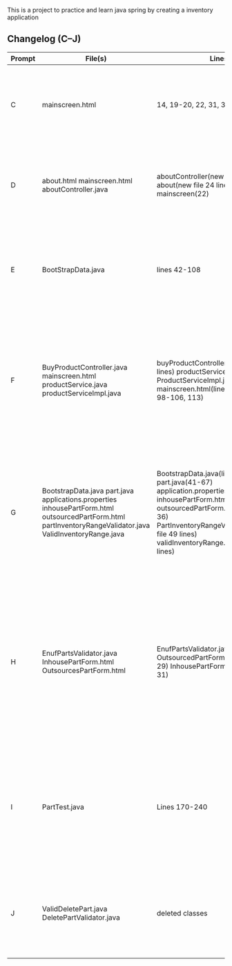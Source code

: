 This is a project to practice and learn java spring by creating a inventory application
## Changelog (C–J)

| Prompt | File(s)                                                                                                                                                        | Lines                                                                                                                                                                                                                                                        | Changes                                                                                                                                                                                                                                            |
|--------|----------------------------------------------------------------------------------------------------------------------------------------------------------------|--------------------------------------------------------------------------------------------------------------------------------------------------------------------------------------------------------------------------------------------------------------|----------------------------------------------------------------------------------------------------------------------------------------------------------------------------------------------------------------------------------------------------|
| C | mainscreen.html                                                                                                                                                | 14, 19-20, 22, 31, 36, 54, 72                                                                                                                                                                                                                                | Added store name (hi-fi audio), changed parts/producrts headings and labels, updated table labels and buttons                                                                                                                                      |
| D | about.html mainscreen.html aboutController.java                                                                                                                | aboutController(new file 13 lines), about(new file 24 lines) mainscreen(22)                                                                                                                                                                                  | added about paghe and navigation between about and main page and a controller to handle about page redirection                                                                                                                                     |
| E | BootStrapData.java                                                                                                                                             | lines 42-108                                                                                                                                                                                                                                                 | added code for adding sample parts and products (5 each) and set up associations between both, and saved them to repository                                                                                                                        |
| F | BuyProductController.java mainscreen.html productService.java productServiceImpl.java                                                                          | buyProductController.java(new file 32 lines) productService.java(line 20), ProductServiceImpl.java(line 70-81) mainscreen.html(line 27-32 59-63 98-106, 113)                                                                                                 | added button for buying products and will update product inventory, implemented logic for button and to decrement value and allow for message if user is able to successfully purchase item                                                        |
| G | BootstrapData.java  part.java   applications.properties inhousePartForm.html outsourcedPartForm.html partInventoryRangeValidator.java ValidInventoryRange.java | BootstrapData.java(lines 48-81)  part.java(41-67) application.properties(lines 6-18)  inhousePartForm.html(lines 26-36) outsourcedPartForm.html(lines 24-36) PartInventoryRangeValidator.java(new file 49 lines) validInventoryRange.java(new file 14 lines) | modified parts entity class to allow for min/max feilds, added min/max for sample inventory, renamed database file to hi-fi-adio-db, added feilds to allow user to input min max feidldss for parts                                                |
| H | EnufPartsValidator.java InhousePartForm.html OutsourcesPartForm.html                                                                                           | EnufPartsValidator.java(lines 35-77)  OutsourcedPartForm.html(lines 24-29) InhousePartForm.html(lines 26-31)                                                                                                                                                 | added validation/error messaging for  inhouse and outhouse part forms to ensure inventory does not exeed the min/max of current part, added code to allow for error messaging for products when updating will exeed min/max of associated products |
| I | PartTest.java                                                                                                                                                  | Lines  170-240                                                                                                                                                                                                                                               | added two tests to test getters and setters for min/max fields of part, added another 2 tests to test validation of min/max for the part to ensure valid min/max and inventory fields                                                              |
| J | ValidDeletePart.java     DeletePartValidator.java                                                                                                              | deleted classes                                                                                                                                                                                                                                              | in the current scope and code of the application these files are largely unused and not needed for the current use of the site.                                                                                                                    |
